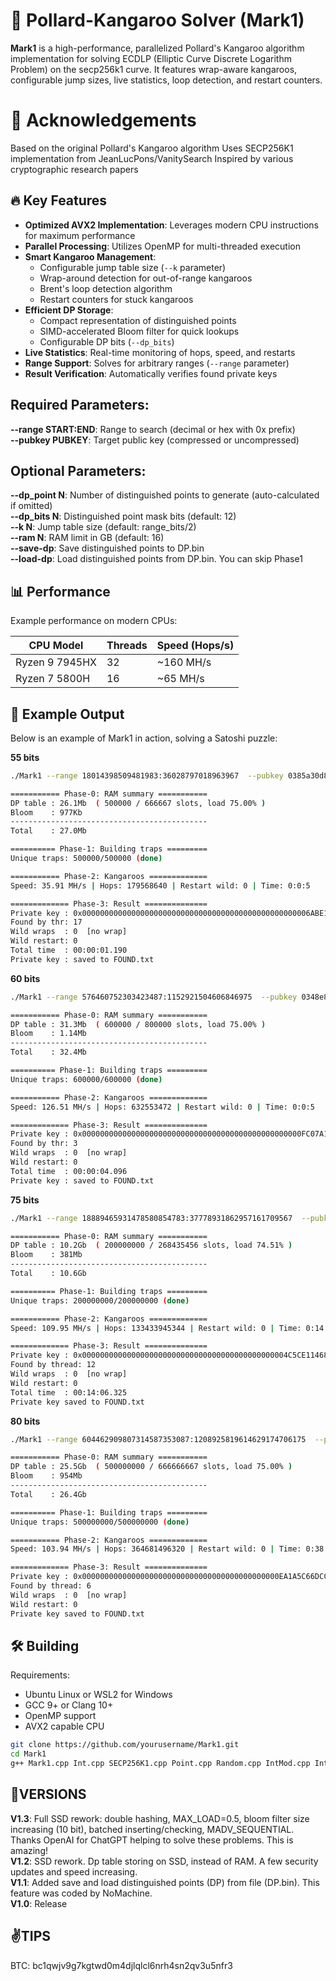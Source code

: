 # 🦘 Pollard-Kangaroo Solver (Mark1)

**Mark1** is a high-performance, parallelized Pollard's Kangaroo algorithm implementation for solving ECDLP (Elliptic Curve Discrete Logarithm Problem) on the secp256k1 curve. It features wrap-aware kangaroos, configurable jump sizes, live statistics, loop detection, and restart counters.

# 🤝 Acknowledgements
Based on the original Pollard's Kangaroo algorithm
Uses SECP256K1 implementation from JeanLucPons/VanitySearch
Inspired by various cryptographic research papers

## 🔥 Key Features

- **Optimized AVX2 Implementation**: Leverages modern CPU instructions for maximum performance
- **Parallel Processing**: Utilizes OpenMP for multi-threaded execution
- **Smart Kangaroo Management**:
  - Configurable jump table size (`--k` parameter)
  - Wrap-around detection for out-of-range kangaroos
  - Brent's loop detection algorithm
  - Restart counters for stuck kangaroos
- **Efficient DP Storage**:
  - Compact representation of distinguished points
  - SIMD-accelerated Bloom filter for quick lookups
  - Configurable DP bits (`--dp_bits`)
- **Live Statistics**: Real-time monitoring of hops, speed, and restarts
- **Range Support**: Solves for arbitrary ranges (`--range` parameter)
- **Result Verification**: Automatically verifies found private keys

## Required Parameters:
**--range START:END**: Range to search (decimal or hex with 0x prefix)  
**--pubkey PUBKEY**: Target public key (compressed or uncompressed)  

## Optional Parameters:
**--dp_point N**: Number of distinguished points to generate (auto-calculated if omitted)  
**--dp_bits N**: Distinguished point mask bits (default: 12)  
**--k N**: Jump table size (default: range_bits/2)  
**--ram N**: RAM limit in GB (default: 16)  
**--save-dp**: Save distinguished points to DP.bin  
**--load-dp**: Load distinguished points from DP.bin. You can skip Phase1 

## 📊 Performance

Example performance on modern CPUs:

| CPU Model           | Threads | Speed (Hops/s) |
|---------------------|---------|----------------|
| Ryzen 9 7945HX      | 32      | ~160 MH/s      |
| Ryzen 7 5800H       | 16      | ~65 MH/s       |

## 🔷 Example Output
Below is an example of Mark1 in action, solving a Satoshi puzzle:  

**55 bits**  
```bash
./Mark1 --range 18014398509481983:36028797018963967  --pubkey 0385a30d8413af4f8f9e6312400f2d194fe14f02e719b24c3f83bf1fd233a8f963 --dp_point 500000 --dp_bits 10 --ram 32 

=========== Phase-0: RAM summary ===========
DP table : 26.1Mb  ( 500000 / 666667 slots, load 75.00% )
Bloom    : 977Kb
--------------------------------------------
Total    : 27.0Mb

========== Phase-1: Building traps =========
Unique traps: 500000/500000 (done)

=========== Phase-2: Kangaroos =============
Speed: 35.91 MH/s | Hops: 179568640 | Restart wild: 0 | Time: 0:0:5

============= Phase-3: Result ==============
Private key : 0x000000000000000000000000000000000000000000000000006ABE1F9B67E114
Found by thr: 17
Wild wraps  : 0  [no wrap]
Wild restart: 0
Total time  : 00:00:01.190
Private key : saved to FOUND.txt
```
**60 bits**  
```bash
./Mark1 --range 576460752303423487:1152921504606846975  --pubkey 0348e843dc5b1bd246e6309b4924b81543d02b16c8083df973a89ce2c7eb89a10d --dp_point 600000 --dp_bits 8 --ram 32 

=========== Phase-0: RAM summary ===========
DP table : 31.3Mb  ( 600000 / 800000 slots, load 75.00% )
Bloom    : 1.14Mb
--------------------------------------------
Total    : 32.4Mb

========== Phase-1: Building traps =========
Unique traps: 600000/600000 (done)

=========== Phase-2: Kangaroos =============
Speed: 126.51 MH/s | Hops: 632553472 | Restart wild: 0 | Time: 0:0:5

============= Phase-3: Result ==============
Private key : 0x0000000000000000000000000000000000000000000000000FC07A1825367BBE
Found by thr: 3
Wild wraps  : 0  [no wrap]
Wild restart: 0
Total time  : 00:00:04.096
Private key : saved to FOUND.txt
```
**75 bits**
```bash
./Mark1 --range 18889465931478580854783:37778931862957161709567  --pubkey 03726b574f193e374686d8e12bc6e4142adeb06770e0a2856f5e4ad89f66044755 --dp_point 200000000 --dp_bits 8 --ram 32

=========== Phase-0: RAM summary ===========
DP table : 10.2Gb  ( 200000000 / 268435456 slots, load 74.51% )
Bloom    : 381Mb
--------------------------------------------
Total    : 10.6Gb

========== Phase-1: Building traps =========
Unique traps: 200000000/200000000 (done)

=========== Phase-2: Kangaroos =============
Speed: 109.95 MH/s | Hops: 133433945344 | Restart wild: 0 | Time: 0:14:05

============= Phase-3: Result ==============
Private key : 0x0000000000000000000000000000000000000000000004C5CE114686A1336E07
Found by thread: 12
Wild wraps  : 0  [no wrap]
Wild restart: 0
Total time  : 00:14:06.325
Private key saved to FOUND.txt
```
**80 bits**  
```bash
./Mark1 --range 604462909807314587353087:1208925819614629174706175  --pubkey 037e1238f7b1ce757df94faa9a2eb261bf0aeb9f84dbf81212104e78931c2a19dc --dp_point 500000000 --dp_bits 12 --ram 32

=========== Phase-0: RAM summary ===========
DP table : 25.5Gb  ( 500000000 / 666666667 slots, load 75.00% )
Bloom    : 954Mb
--------------------------------------------
Total    : 26.4Gb

========== Phase-1: Building traps =========
Unique traps: 500000000/500000000 (done)

=========== Phase-2: Kangaroos =============
Speed: 103.94 MH/s | Hops: 364681496320 | Restart wild: 0 | Time: 0:38:10

============= Phase-3: Result ==============
Private key : 0x00000000000000000000000000000000000000000000EA1A5C66DCC11B5AD180
Found by thread: 6
Wild wraps  : 0  [no wrap]
Wild restart: 0
Private key saved to FOUND.txt
```

## 🛠️ Building

Requirements:
- Ubuntu Linux or WSL2 for Windows  
- GCC 9+ or Clang 10+
- OpenMP support
- AVX2 capable CPU

```bash
git clone https://github.com/yourusername/Mark1.git
cd Mark1
g++ Mark1.cpp Int.cpp SECP256K1.cpp Point.cpp Random.cpp IntMod.cpp IntGroup.cpp Timer.cpp -O3 -march=native -funroll-loops -ftree-vectorize -fstrict-aliasing -fno-semantic-interposition -fvect-cost-model=unlimited -fno-trapping-math -fipa-ra -fipa-modref -flto -fassociative-math -fopenmp -mavx2 -mbmi2 -madx -std=c++17 -fopenmp -pthread -o Mark1
```

## 🚧**VERSIONS**
**V1.3**: Full SSD rework: double hashing, MAX_LOAD=0.5, bloom filter size increasing (10 bit), batched inserting/checking, MADV_SEQUENTIAL. Thanks OpenAI for ChatGPT helping to solve these problems. This is amazing!  
**V1.2**: SSD rework. Dp table storing on SSD, instead of RAM. A few security updates and speed increasing.  
**V1.1**: Added save and load distinguished points (DP) from file (DP.bin). This feature was coded by NoMachine.  
**V1.0**: Release

## ✌️TIPS
BTC: bc1qwjv9g7kgtwd0m4djlqlcl6nrh4sn2qv3u5nfr3

